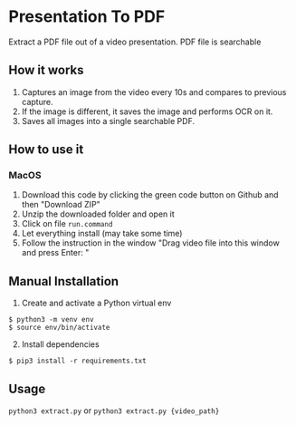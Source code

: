# Presentation To PDF

Extract a PDF file out of a video presentation.
PDF file is searchable

## How it works
1. Captures an image from the video every 10s and compares to previous capture.
2. If the image is different, it saves the image and performs OCR on it.
3. Saves all images into a single searchable PDF.

## How to use it
### MacOS
1. Download this code by clicking the green code button on Github and then "Download ZIP"
2. Unzip the downloaded folder and open it
3. Click on file `run.command`
4. Let everything install (may take some time)
5. Follow the instruction in the window "Drag video file into this window and press Enter: "

## Manual Installation
1. Create and activate a Python virtual env
```
$ python3 -m venv env
$ source env/bin/activate
```
2. Install dependencies
```
$ pip3 install -r requirements.txt
```

## Usage
`python3 extract.py` or `python3 extract.py {video_path}`

